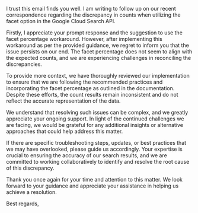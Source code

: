 I trust this email finds you well. I am writing to follow up on our recent correspondence regarding the discrepancy in counts when utilizing the facet option in the Google Cloud Search API.

Firstly, I appreciate your prompt response and the suggestion to use the facet percentage workaround. However, after implementing this workaround as per the provided guidance, we regret to inform you that the issue persists on our end. The facet percentage does not seem to align with the expected counts, and we are experiencing challenges in reconciling the discrepancies.

To provide more context, we have thoroughly reviewed our implementation to ensure that we are following the recommended practices and incorporating the facet percentage as outlined in the documentation. Despite these efforts, the count results remain inconsistent and do not reflect the accurate representation of the data.

We understand that resolving such issues can be complex, and we greatly appreciate your ongoing support. In light of the continued challenges we are facing, we would be grateful for any additional insights or alternative approaches that could help address this matter.

If there are specific troubleshooting steps, updates, or best practices that we may have overlooked, please guide us accordingly. Your expertise is crucial to ensuring the accuracy of our search results, and we are committed to working collaboratively to identify and resolve the root cause of this discrepancy.

Thank you once again for your time and attention to this matter. We look forward to your guidance and appreciate your assistance in helping us achieve a resolution.

Best regards,
